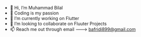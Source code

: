 - 👋 Hi, I’m Muhammad Bilal
- 👀 Coding is my passion
- 🌱 I’m currently working on Flutter
- 💞️ I’m looking to collaborate on Fluuter Projects
- 📫 Reach me out through email ---> bafridi899@gmail.com

<!---
mbilalaf/mbilalaf is a ✨ special ✨ repository because its `README.md` (this file) appears on your GitHub profile.
You can click the Preview link to take a look at your changes.
--->
